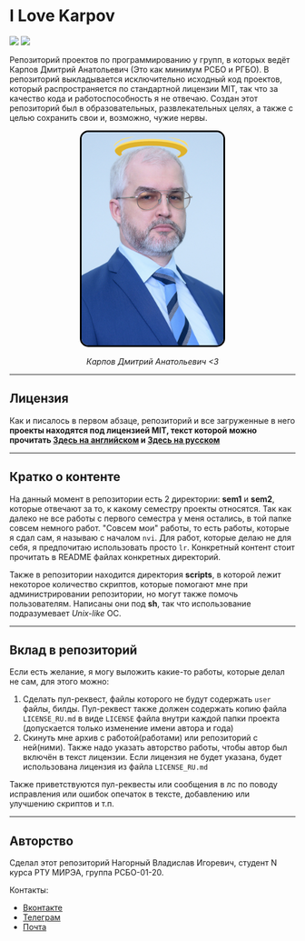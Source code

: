 # I Love Karpov

<a href="./LICENSE.md"><img src="https://img.shields.io/badge/license-MIT-blue.svg"></a>
<img src="https://img.shields.io/badge/projects:-16-black.svg">

Репозиторий проектов по программированию у групп, в которых ведёт Карпов Дмитрий Анатольевич (Это как минимум РСБО и РГБО). В репозиторий выкладывается исключительно исходный код проектов, который распространяется по стандартной лицензии MIT, так что за качество кода и работоспособность я не отвечаю. Создан этот репозиторий был в образовательных, развлекательных целях, а также с целью сохранить свои и, возможно, чужие нервы.

<center>
<img src="./karpov.jpg" width=250 style="border-radius: 15px; border: 3px solid black">

*Карпов Дмитрий Анатольевич <3*
</center>

---

## Лицензия

Как и писалось в первом абзаце, репозиторий и все загруженные в него **проекты находятся под лицензией MIT, текст которой можно прочитать [Здесь на английском](./LICENSE.md) и [Здесь на русском](./LICENSE_RU.md)**

---

## Кратко о контенте

На данный момент в репозитории есть 2 директории: **sem1** и **sem2**, которые отвечают за то, к какому семестру проекты относятся. Так как далеко не все работы с первого семестра у меня остались, в той папке совсем немного работ. "Совсем мои" работы, то есть работы, которые я сдал сам, я называю с началом `nvi`. Для работ, которые делаю не для себя, я предпочитаю использовать просто `lr`. Конкретный контент стоит прочитать в README файлах конкретных директорий.

Также в репозитории находится директория **scripts**, в которой лежит некоторое количество скриптов, которые помогают мне при администрировании репозитории, но могут также помочь пользователям. Написаны они под **sh**, так что использование подразумевает *Unix-like* ОС.

---

## Вклад в репозиторий

Если есть желание, я могу выложить какие-то работы, которые делал не сам, для этого можно:
1. Сделать пул-реквест, файлы которого не будут содержать `user` файлы, билды. Пул-реквест также должен содержать копию файла `LICENSE_RU.md` в виде `LICENSE` файла внутри каждой папки проекта (допускается только изменение имени автора и года)
2. Скинуть мне архив с работой(работами) или репозиторий с ней(ними). Также надо указать авторство работы, чтобы автор был включён в текст лицензии. Если лицензия не будет указана, будет использована лицензия из файла `LICENSE_RU.md`

Также приветствуются пул-реквесты или сообщения в лс по поводу исправления или ошибок опечаток в тексте, добавлению или улучшению скриптов и т.п.

---

## Авторство

Сделал этот репозиторий Нагорный Владислав Игоревич, студент N курса РТУ МИРЭА, группа РСБО-01-20.

Контакты:
- [Вконтакте](https://vk.com/uslashvlad)
- [Телеграм](https://t.me/uslashvlad)
- [Почта](mailto:idroidservv@gmail.com)
